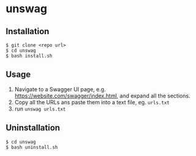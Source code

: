 # unswag

## Installation

```
$ git clone <repo url>
$ cd unswag
$ bash install.sh
```

## Usage
1) Navigate to a Swagger UI page, e.g. https://website.com/swagger/index.html, and expand all the sections. 
2) Copy all the URLs ans paste them into a text file, eg. `urls.txt`
3) run `unswag urls.txt`

## Uninstallation
```
$ cd unswag
$ bash uninstall.sh
```
